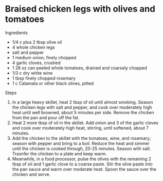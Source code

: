 # Braised chicken legs with olives and tomatoes

Ingredients

* 1/4 c plus 2 tbsp olive oil
* 4 whole chicken legs
* salt and pepper
* 1 medium onion, finely chopped
* 4 garlic cloves, crushed
* 1 28 oz can peeled whole tomatoes, drained and coarsely chopped
* 1/3 c dry white wine
* 1 tbsp finely chopped rosemary
* 1 c Calamata or other black olives, pitted

Steps

1. In a large heavy skillet, heat 2 tbsp of oil until almost smoking.  Season the chicken legs with salt and pepper, and cook over moderately high heat until well browned, about 5 minutes per side.  Remove the chicken from the pan and pour off the fat.
2. Heat 2 more tbsp of oil in the skillet. Add onion and 3 of the garlic cloves and cook over moderately high heat, stirring, until softened, about 7 minutes.
3. Add the chicken to the skillet with the tomatoes, wine, and rosemary; season with pepper and bring to a boil. Reduce the heat and simmer until the chicken is cooked through, 20-25 minutes. Season with salt. Trasnfer the chicken to a plate and keep warm.
4. Meanwhile, in a food processor, pulse the olives with the remaining 2 tbsp of oil and 1 garlic clove to a coarse paste.  Stir the olive paste into the pan sauce and warm over moderate heat. Spoon the sauce over the chicken and serve.

